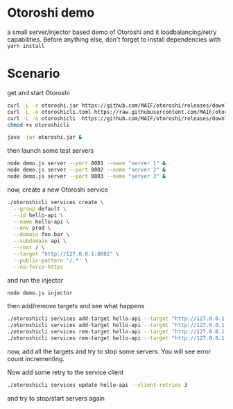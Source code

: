 # Otoroshi demo

a small server/injector based demo of Otoroshi and it loadbalancing/retry capabilities. Before anything else, don't forget to install dependencies with `yarn install`

# Scenario

get and start Otoroshi

```sh
curl -L -o otoroshi.jar https://github.com/MAIF/otoroshi/releases/download/v1.4.10/otoroshi.jar
curl -L -o otoroshicli.toml https://raw.githubusercontent.com/MAIF/otoroshi/master/clients/cli/otoroshicli.toml
curl -L -o otoroshicli  https://github.com/MAIF/otoroshi/releases/download/v1.4.10/linux-otoroshicli
chmod +x otoroshicli

java -jar otoroshi.jar &
```

then launch some test servers

```sh
node demo.js server --port 8081 --name "server 1" &
node demo.js server --port 8082 --name "server 2" &
node demo.js server --port 8083 --name "server 3" &
```

now, create a new Otoroshi service

```sh
./otoroshicli services create \
  --group default \
  --id hello-api \
  --name hello-api \
  --env prod \
  --domain foo.bar \
  --subdomain api \
  --root / \
  --target "http://127.0.0.1:8081" \
  --public-pattern '/.*' \
  --no-force-https
```

and run the injector

```sh
node demo.js injector
```

then add/remove targets and see what happens

```sh
./otoroshicli services add-target hello-api --target "http://127.0.0.1:8082"
./otoroshicli services add-target hello-api --target "http://127.0.0.1:8083"
./otoroshicli services rem-target hello-api --target "http://127.0.0.1:8083"
./otoroshicli services rem-target hello-api --target "http://127.0.0.1:8082"
```

now, add all the targets and try to stop some servers. 
You will see error count incrementing. 

Now add some retry to the service client

```sh
./otoroshicli services update hello-api --client-retries 3
```

and try to stop/start servers again